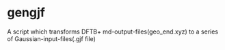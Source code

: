 # gengjf
A script which transforms DFTB+ md-output-files(geo_end.xyz) to a series of Gaussian-input-files(.gjf file)

